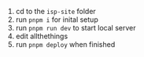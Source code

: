 1. cd to the `isp-site` folder
2. run `pnpm i` for inital setup
3. run `pnpm run dev` to start local server
4. edit allthethings
5. run `pnpm deploy` when finished